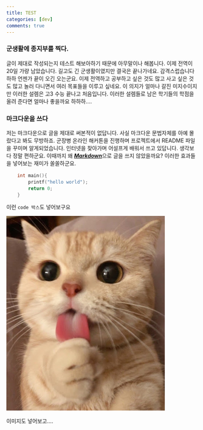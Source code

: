 ```yaml
---
title: TEST
categories: [dev]
comments: true
---
```

### 군생활에 종지부를 찍다.


글이 제대로 작성되는지 테스트 해보아하기 때문에 아무말이나 해봅니다. 이제 전역이 20일 가량 남았습니다. 길고도 긴 군생활이였지만 결국은 끝나가네요. 감격스럽습니다 하하 언젠가 끝이 오긴 오는군요. 이제 전역하고 공부하고 싶은 것도 많고 사고 싶은 것도 많고 놀러 다니면서 여러 목표들을 이루고 싶네요. 이 의지가 얼마나 갈진 미지수이지만 이러한 설렘은 고3 수능 끝나고 처음입니다. 이러한 설렘들로 남은 학기들의 학점을 올려 준다면 얼마나 좋을까요 하하하....  
  
### 마크다운을 쓰다

저는 마크다운으로 글을 제대로 써본적이 없답니다. 사실 마크다운 문법자체를 아예 몰랐다고 봐도 무방하죠. 군장병 온라인 해커톤을 진행하며 프로젝트에서 README 파일을 꾸미며 알게되었습니다. 인터넷을 찾아가며 어설프게 배워서 쓰고 있답니다. 생각보다 정말 편하군요. 이때까지 왜 <dfn info="wiki of markdown">[**Markdown**](https://ko.wikipedia.org/wiki/%EB%A7%88%ED%81%AC%EB%8B%A4%EC%9A%B4)</dfn>으로 글을 쓰지 않았을까요? 이러한 효과들을 넣어보는 재미가 쏠쏠하군요.



``` c
    int main(){
        printf("hello world");
        return 0;
    }
```

이런 `code 박스`도 넣어보구요  

![cat](..\assets\img\cat2.jpg "cat")

이미지도 넣어보고....
